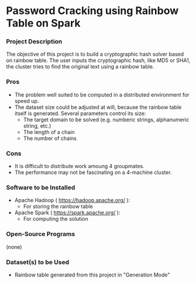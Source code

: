 # Password Cracking using Rainbow Table on Spark

### Project Description

The objective of this project is to build a cryptographic hash solver based on rainbow table. The user inputs the cryptographic hash, like MD5 or SHA1, the cluster tries to find the original text using a rainbow table.

### Pros

- The problem well suited to be computed in a distributed environment for speed up.
- The dataset size could be adjusted at will, because the rainbow table itself is generated. Several parameters control its size:
  - The target domain to be solved (e.g. numberic strings, alphanumeric string, etc.)
  - The length of a chain
  - The number of chains

### Cons

- It is difficult to distribute work amoung 4 groupmates.
- The performance may not be fascinating on a 4-machine cluster.

### Software to be Installed

- Apache Hadoop ( https://hadoop.apache.org/ ):
  - For storing the rainbow table
- Apache Spark ( https://spark.apache.org/ ):
  - For computing the solution

### Open-Source Programs

(none)

### Dataset(s) to be Used

- Rainbow table generated from this project in "Generation Mode"
